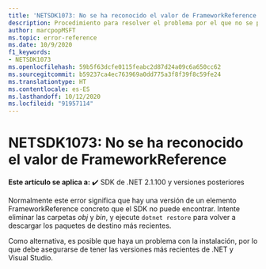 ```yaml
---
title: 'NETSDK1073: No se ha reconocido el valor de FrameworkReference'
description: Procedimiento para resolver el problema por el que no se puede encontrar el valor de FrameworkReference.
author: marcpopMSFT
ms.topic: error-reference
ms.date: 10/9/2020
f1_keywords:
- NETSDK1073
ms.openlocfilehash: 59b5f63dcfe0115feabc2d87d24a09c6a650cc62
ms.sourcegitcommit: b59237ca4ec763969a0dd775a3f8f39f8c59fe24
ms.translationtype: HT
ms.contentlocale: es-ES
ms.lasthandoff: 10/12/2020
ms.locfileid: "91957114"
---
```

# <a name="netsdk1073-the-frameworkreference-was-not-recognized"></a>NETSDK1073: No se ha reconocido el valor de FrameworkReference

**Este artículo se aplica a:** ✔️ SDK de .NET 2.1.100 y versiones posteriores

Normalmente este error significa que hay una versión de un elemento FrameworkReference concreto que el SDK no puede encontrar. Intente eliminar las carpetas *obj* y *bin*, y ejecute `dotnet restore` para volver a descargar los paquetes de destino más recientes.

Como alternativa, es posible que haya un problema con la instalación, por lo que debe asegurarse de tener las versiones más recientes de .NET y Visual Studio.
